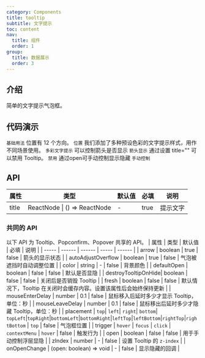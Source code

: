 ```yaml
---
category: Components
title: tooltip
subtitle: 文字提示
toc: content
nav:
  title: 组件
  order: 1
group:
  title: 数据展示
  order: 3
---
```


## 介绍

简单的文字提示气泡框。

## 代码演示

<code src="./demo/base.tsx">基础用法</code>
位置有 12 个方向。
<code src="./demo/placement.tsx">位置</code>
我们添加了多种预设色彩的文字提示样式，用作不同场景使用。
<code src="./demo/color.tsx">多彩文字提示</code>
可以控制箭头是否显示
<code src="./demo/arrow.tsx">箭头显示</code>
通过设置 title="" 可以禁用 Tooltip。
<code src="./demo/disabled.tsx">禁用</code>
通过open可手动控制显示隐藏
<code src="./demo/handle.tsx">手动控制</code>

## API

| 属性  | 类型                         | 默认值 | 必填 | 说明     |
| ----- | ---------------------------- | ------ | ---- | -------- |
| title | ReactNode \| () => ReactNode | -      | true | 提示文字 |

### 共同的 API

以下 API 为 Tooltip、Popconfirm、Popover 共享的 API。
| 属性 | 类型 | 默认值 | 必填 | 说明 |
| ----- | ------ | ------ | ----- | ------ |
| arrow | boolean | true | false | 箭头的显示状态 |
| autoAdjustOverflow | boolean | true | false | 气泡被遮挡时自动调整位置 |
| color | string | - | false | 背景颜色 |
| defaultOpen | boolean | false | false | 默认是否显隐 |
| destroyTooltipOnHide| boolean | false | false | 关闭后是否销毁 Tooltip |
| fresh | boolean | false | false | 默认情况下，Tooltip 在关闭时会缓存内容。设置该属性后会始终保持更新 |
| mouseEnterDelay | number | 0.1 | false | 鼠标移入后延时多少才显示 Tooltip，单位：秒 |
| mouseLeaveDelay | number | 0.1 | false | 鼠标移出后延时多少才隐藏 Tooltip，单位：秒 |
| placement | `top`\| `left`\| `right`\| `bottom`\| `topLeft`\|`topRight`\|`bottomLeft`\|`bottomRight`\|`leftTop`\|`leftBottom`\|`rightTop`\|`rightBottom` | `top` | false | 气泡框位置 |
| trigger | `hover` \| `focus` \| `click` \| `contextMenu` | `hover` | false | 触发行为 |
| open | boolean | false | false | 用于手动控制浮层显隐 |
| zIndex | number | - | false | 设置 Tooltip 的 `z-index` |
| onOpenChange | (open: boolean) => void | - | false | 显示隐藏的回调 |
